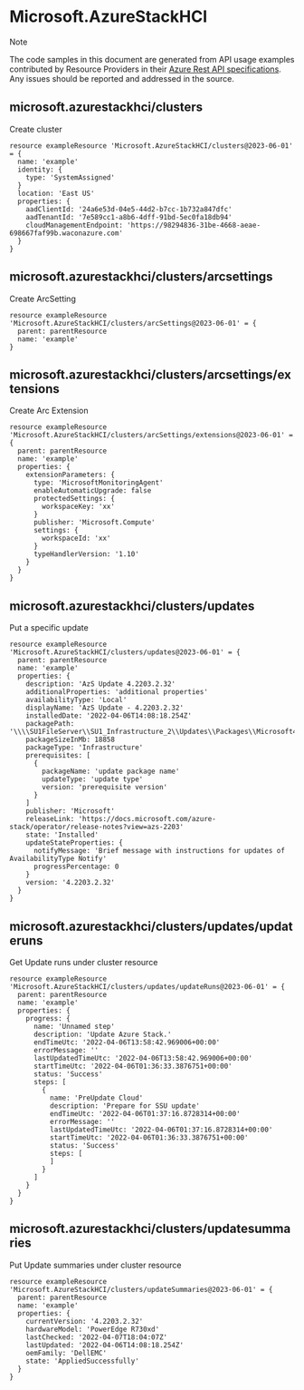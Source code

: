 # Microsoft.AzureStackHCI
  
> [!NOTE]
> The code samples in this document are generated from API usage examples contributed by Resource Providers in their [Azure Rest API specifications](https://github.com/Azure/azure-rest-api-specs). Any issues should be reported and addressed in the source.


## microsoft.azurestackhci/clusters

Create cluster
```bicep
resource exampleResource 'Microsoft.AzureStackHCI/clusters@2023-06-01' = {
  name: 'example'
  identity: {
    type: 'SystemAssigned'
  }
  location: 'East US'
  properties: {
    aadClientId: '24a6e53d-04e5-44d2-b7cc-1b732a847dfc'
    aadTenantId: '7e589cc1-a8b6-4dff-91bd-5ec0fa18db94'
    cloudManagementEndpoint: 'https://98294836-31be-4668-aeae-698667faf99b.waconazure.com'
  }
}
```

## microsoft.azurestackhci/clusters/arcsettings

Create ArcSetting
```bicep
resource exampleResource 'Microsoft.AzureStackHCI/clusters/arcSettings@2023-06-01' = {
  parent: parentResource 
  name: 'example'
}
```

## microsoft.azurestackhci/clusters/arcsettings/extensions

Create Arc Extension
```bicep
resource exampleResource 'Microsoft.AzureStackHCI/clusters/arcSettings/extensions@2023-06-01' = {
  parent: parentResource 
  name: 'example'
  properties: {
    extensionParameters: {
      type: 'MicrosoftMonitoringAgent'
      enableAutomaticUpgrade: false
      protectedSettings: {
        workspaceKey: 'xx'
      }
      publisher: 'Microsoft.Compute'
      settings: {
        workspaceId: 'xx'
      }
      typeHandlerVersion: '1.10'
    }
  }
}
```

## microsoft.azurestackhci/clusters/updates

Put a specific update
```bicep
resource exampleResource 'Microsoft.AzureStackHCI/clusters/updates@2023-06-01' = {
  parent: parentResource 
  name: 'example'
  properties: {
    description: 'AzS Update 4.2203.2.32'
    additionalProperties: 'additional properties'
    availabilityType: 'Local'
    displayName: 'AzS Update - 4.2203.2.32'
    installedDate: '2022-04-06T14:08:18.254Z'
    packagePath: '\\\\SU1FileServer\\SU1_Infrastructure_2\\Updates\\Packages\\Microsoft4.2203.2.32'
    packageSizeInMb: 18858
    packageType: 'Infrastructure'
    prerequisites: [
      {
        packageName: 'update package name'
        updateType: 'update type'
        version: 'prerequisite version'
      }
    ]
    publisher: 'Microsoft'
    releaseLink: 'https://docs.microsoft.com/azure-stack/operator/release-notes?view=azs-2203'
    state: 'Installed'
    updateStateProperties: {
      notifyMessage: 'Brief message with instructions for updates of AvailabilityType Notify'
      progressPercentage: 0
    }
    version: '4.2203.2.32'
  }
}
```

## microsoft.azurestackhci/clusters/updates/updateruns

Get Update runs under cluster resource
```bicep
resource exampleResource 'Microsoft.AzureStackHCI/clusters/updates/updateRuns@2023-06-01' = {
  parent: parentResource 
  name: 'example'
  properties: {
    progress: {
      name: 'Unnamed step'
      description: 'Update Azure Stack.'
      endTimeUtc: '2022-04-06T13:58:42.969006+00:00'
      errorMessage: ''
      lastUpdatedTimeUtc: '2022-04-06T13:58:42.969006+00:00'
      startTimeUtc: '2022-04-06T01:36:33.3876751+00:00'
      status: 'Success'
      steps: [
        {
          name: 'PreUpdate Cloud'
          description: 'Prepare for SSU update'
          endTimeUtc: '2022-04-06T01:37:16.8728314+00:00'
          errorMessage: ''
          lastUpdatedTimeUtc: '2022-04-06T01:37:16.8728314+00:00'
          startTimeUtc: '2022-04-06T01:36:33.3876751+00:00'
          status: 'Success'
          steps: [
          ]
        }
      ]
    }
  }
}
```

## microsoft.azurestackhci/clusters/updatesummaries

Put Update summaries under cluster resource
```bicep
resource exampleResource 'Microsoft.AzureStackHCI/clusters/updateSummaries@2023-06-01' = {
  parent: parentResource 
  name: 'example'
  properties: {
    currentVersion: '4.2203.2.32'
    hardwareModel: 'PowerEdge R730xd'
    lastChecked: '2022-04-07T18:04:07Z'
    lastUpdated: '2022-04-06T14:08:18.254Z'
    oemFamily: 'DellEMC'
    state: 'AppliedSuccessfully'
  }
}
```
